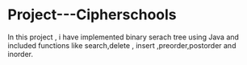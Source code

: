 # Project---Cipherschools
In this project , i have implemented binary serach tree using Java and included functions like search,delete , insert ,preorder,postorder and inorder.
